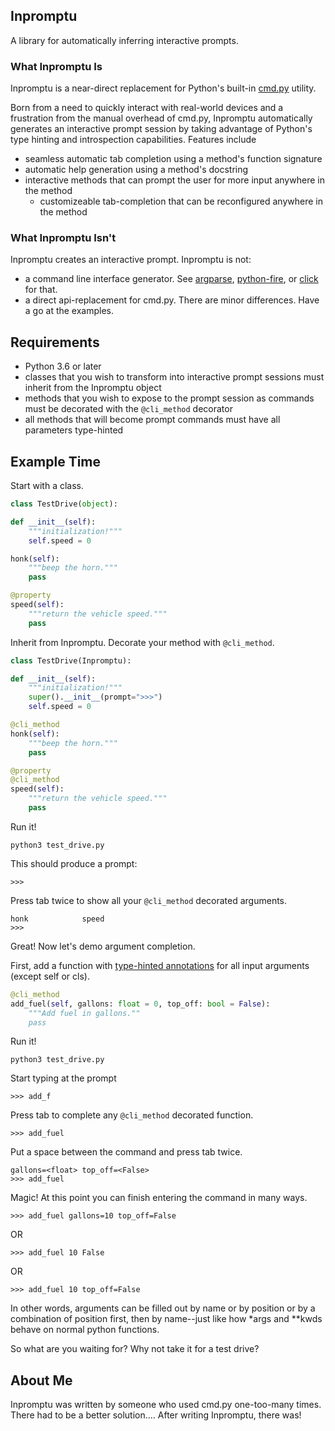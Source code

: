 ## Inpromptu
A library for automatically inferring interactive prompts.


### What Inpromptu Is
Inpromptu is a near-direct replacement for Python's built-in [cmd.py](https://docs.python.org/3/library/cmd.html) utility.

Born from a need to quickly interact with real-world devices and a frustration from the manual overhead of cmd.py, Inpromptu automatically generates an interactive prompt session by taking advantage of Python's type hinting and introspection capabilities. Features include

* seamless automatic tab completion using a method's function signature
* automatic help generation using a method's docstring
* interactive methods that can prompt the user for more input anywhere in the method
  * customizeable tab-completion that can be reconfigured anywhere in the method

### What Inpromptu Isn't
Inpromptu creates an interactive prompt. Inpromptu is not:
* a command line interface generator. See [argparse](https://docs.python.org/3/library/argparse.html), [python-fire](https://github.com/google/python-fire), or [click](https://click.palletsprojects.com/en/7.x/) for that.
* a direct api-replacement for cmd.py. There are minor differences. Have a go at the examples.

## Requirements
* Python 3.6 or later
* classes that you wish to transform into interactive prompt sessions must inherit from the Inpromptu object
* methods that you wish to expose to the prompt session as commands must be decorated with the ```@cli_method``` decorator
* all methods that will become prompt commands must have all parameters type-hinted

## Example Time

Start with a class.
```python
class TestDrive(object):

def __init__(self):
    """initialization!"""
    self.speed = 0

honk(self):
    """beep the horn."""
    pass

@property
speed(self):
    """return the vehicle speed."""
    pass
```

Inherit from Inpromptu. Decorate your method with `@cli_method`.
```python
class TestDrive(Inpromptu):

def __init__(self):
    """initialization!"""
    super().__init__(prompt=">>>")
    self.speed = 0

@cli_method
honk(self):
    """beep the horn."""
    pass

@property
@cli_method
speed(self):
    """return the vehicle speed."""
    pass
```

Run it!
```
python3 test_drive.py
```
This should produce a prompt:
```
>>>
```
Press tab twice to show all your `@cli_method` decorated arguments.
```
honk            speed
>>>
```

Great! Now let's demo argument completion.

First, add a function with [type-hinted annotations](https://mypy.readthedocs.io/en/stable/cheat_sheet_py3.html#functions) for all input arguments (except self or cls).
```python
@cli_method
add_fuel(self, gallons: float = 0, top_off: bool = False):
    """Add fuel in gallons.""
    pass
```
Run it!
```
python3 test_drive.py
```
Start typing at the prompt
```
>>> add_f
```
Press tab to complete any `@cli_method` decorated function.
```
>>> add_fuel
```
Put a space between the command and press tab twice.
```
gallons=<float> top_off=<False>
>>> add_fuel 
```
Magic! At this point you can finish entering the command in many ways.
```
>>> add_fuel gallons=10 top_off=False
```
OR
```
>>> add_fuel 10 False
```
OR
```
>>> add_fuel 10 top_off=False
```
In other words, arguments can be filled out by name or by position or by a combination of position first, then by name--just like how *args and **kwds behave on normal python functions.

So what are you waiting for? Why not take it for a test drive?


## About Me
Inpromptu was written by someone who used cmd.py one-too-many times. There had to be a better solution.... After writing Inpromptu, there was!
